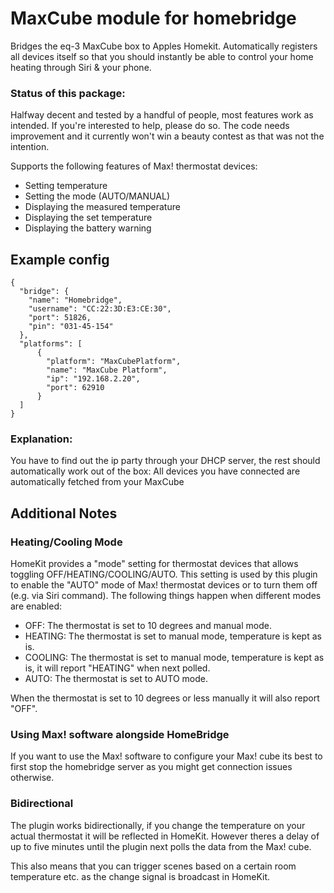 # MaxCube module for homebridge
Bridges the eq-3 MaxCube box to Apples Homekit.
Automatically registers all devices itself so that you should instantly be able to control your home heating through Siri & your phone.

### Status of this package:
Halfway decent and tested by a handful of people, most features work as intended.
If you're interested to help, please do so. The code needs improvement and it currently won't win a beauty contest as that was not the intention.

Supports the following features of Max! thermostat devices:
 - Setting temperature
 - Setting the mode (AUTO/MANUAL)
 - Displaying the measured temperature
 - Displaying the set temperature
 - Displaying the battery warning

## Example config
```
{
  "bridge": {
    "name": "Homebridge",
    "username": "CC:22:3D:E3:CE:30",
    "port": 51826,
    "pin": "031-45-154"
  },
  "platforms": [
      {
        "platform": "MaxCubePlatform",
        "name": "MaxCube Platform",
        "ip": "192.168.2.20",
        "port": 62910
      }
  ]
}
```
### Explanation:
You have to find out the ip party through your DHCP server, the rest should automatically work out of the box:
All devices you have connected are automatically fetched from your MaxCube

## Additional Notes

### Heating/Cooling Mode
HomeKit provides a "mode" setting for thermostat devices that allows toggling OFF/HEATING/COOLING/AUTO. This setting is used by this plugin to enable the "AUTO" mode of Max! thermostat devices or to turn them off (e.g. via Siri command). The following things happen when different modes are enabled:

 - OFF: The thermostat is set to 10 degrees and manual mode.
 - HEATING: The thermostat is set to manual mode, temperature is kept as is.
 - COOLING: The thermostat is set to manual mode, temperature is kept as is, it will report "HEATING" when next polled.
 - AUTO: The thermostat is set to AUTO mode.

When the thermostat is set to 10 degrees or less manually it will also report "OFF".

### Using Max! software alongside HomeBridge
If you want to use the Max! software to configure your Max! cube its best to first stop the homebridge server as you might get connection issues otherwise.

### Bidirectional
The plugin works bidirectionally, if you change the temperature on your actual thermostat it will be reflected in HomeKit. However theres a delay of up to five minutes until the plugin next polls the data from the Max! cube.

This also means that you can trigger scenes based on a certain room temperature etc. as the change signal is broadcast in HomeKit.
